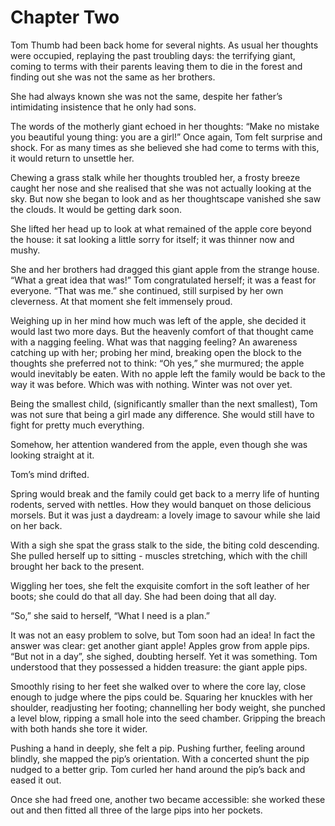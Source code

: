 # Chapter Two

Tom Thumb had been back home for several nights. As usual her thoughts were occupied, replaying the past troubling days: the terrifying giant, coming to terms with their parents leaving them to die in the forest and finding out she was not the same as her brothers.

She had always known she was not the same, despite her father’s intimidating insistence that he only had sons.

The words of the motherly giant echoed in her thoughts: “Make no mistake you beautiful young thing: you are a girl!” Once again, Tom felt surprise and shock. For as many times as she believed she had come to terms with this, it would return to unsettle her.

Chewing a grass stalk while her thoughts troubled her, a frosty breeze caught her nose and she realised that she was not actually looking at the sky. But now she began to look and as her thoughtscape vanished she saw the clouds. It would be getting dark soon.

She lifted her head up to look at what remained of the apple core beyond the house: it sat looking a little sorry for itself; it was thinner now and mushy.

She and her brothers had dragged this giant apple from the strange house. “What a great idea that was!” Tom congratulated herself; it was a feast for everyone. “That was me.” she continued, still surpised by her own cleverness. At that moment she felt immensely proud.

Weighing up in her mind how much was left of the apple, she decided it would last two more days. But the heavenly comfort of that thought came with a nagging feeling. What was that nagging feeling? An awareness catching up with her; probing her mind, breaking open the block to the thoughts she preferred not to think: “Oh yes,” she murmured; the apple would inevitably be eaten. With no apple left the family would be back to the way it was before. Which was with nothing. Winter was not over yet.

Being the smallest child, (significantly smaller than the next smallest), Tom was not sure that being a girl made any difference. She would still have to fight for pretty much everything.

Somehow, her attention wandered from the apple, even though she was looking straight at it.

Tom’s mind drifted.

Spring would break and the family could get back to a merry life of hunting rodents, served with nettles. How they would banquet on those delicious morsels. But it was just a daydream: a lovely image to savour while she laid on her back.

With a sigh she spat the grass stalk to the side, the biting cold descending. She pulled herself up to sitting - muscles stretching, which with the chill brought her back to the present.

Wiggling her toes, she felt the exquisite comfort in the soft leather of her boots; she could do that all day. She had been doing that all day.

“So,” she said to herself, “What I need is a plan.”

It was not an easy problem to solve, but Tom soon had an idea! In fact the answer was clear: get another giant apple! Apples grow from apple pips. “But not in a day”, she sighed, doubting herself.  Yet it was something. Tom understood that they possessed a hidden treasure: the giant apple pips.

Smoothly rising to her feet she walked over to where the core lay, close enough to judge where the pips could be. Squaring her knuckles with her shoulder, readjusting her footing; channelling her body weight, she punched a level blow, ripping a small hole into the seed chamber. Gripping the breach with both hands she tore it wider.

Pushing a hand in deeply, she felt a pip. Pushing further, feeling around blindly, she mapped the pip’s orientation. With a concerted shunt the pip nudged to a better grip. Tom curled her hand around the pip’s back and eased it out.

Once she had freed one, another two became accessible: she worked these out and then fitted all three of the large pips into her pockets.
